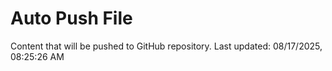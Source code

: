 # Auto Push File

Content that will be pushed to GitHub repository.
Last updated: 08/17/2025, 08:25:26 AM